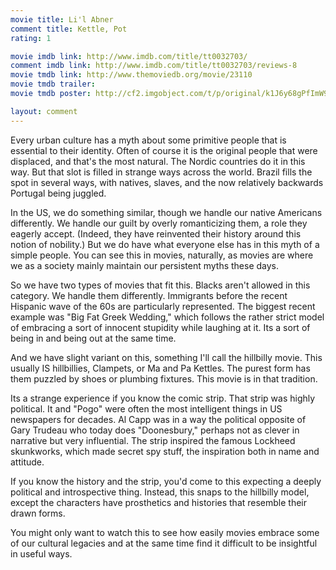 ```yaml
---
movie title: Li'l Abner
comment title: Kettle, Pot
rating: 1

movie imdb link: http://www.imdb.com/title/tt0032703/
comment imdb link: http://www.imdb.com/title/tt0032703/reviews-8
movie tmdb link: http://www.themoviedb.org/movie/23110
movie tmdb trailer: 
movie tmdb poster: http://cf2.imgobject.com/t/p/original/k1J6y68gPfImW9cehe1sgRlO0bS.jpg

layout: comment
---
```


Every urban culture has a myth about some primitive people that is essential to their identity. Often of course it is the original people that were displaced, and that's the most natural. The Nordic countries do it in this way. But that slot is filled in strange ways across the world. Brazil fills the spot in several ways, with natives, slaves, and the now relatively backwards Portugal being juggled.

In the US, we do something similar, though we handle our native Americans differently. We handle our guilt by overly romanticizing them, a role they eagerly accept. (Indeed, they have reinvented their history around this notion of nobility.) But we do have what everyone else has in this myth of a simple people. You can see this in movies, naturally, as movies are where we as a society mainly maintain our persistent myths these days.

So we have two types of movies that fit this. Blacks aren't allowed in this category. We handle them differently. Immigrants before the recent Hispanic wave of the 60s are particularly represented. The biggest recent example was "Big Fat Greek Wedding," which follows the rather strict model of embracing a sort of innocent stupidity while laughing at it. Its a sort of being in and being out at the same time.

And we have slight variant on this, something I'll call the hillbilly movie. This usually IS hillbillies, Clampets, or Ma and Pa Kettles. The purest form has them puzzled by shoes or plumbing fixtures. This movie is in that tradition.

Its a strange experience if you know the comic strip. That strip was highly political. It and "Pogo" were often the most intelligent things in US newspapers for decades. Al Capp was in a way the political opposite of Gary Trudeau who today does "Doonesbury," perhaps not as clever in narrative but very influential. The strip inspired the famous Lockheed skunkworks, which made secret spy stuff, the inspiration both in name and attitude.

If you know the history and the strip, you'd come to this expecting a deeply political and introspective thing. Instead, this snaps to the hillbilly model, except the characters have prosthetics and histories that resemble their drawn forms.

You might only want to watch this to see how easily movies embrace some of our cultural legacies and at the same time find it difficult to be insightful in useful ways.